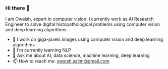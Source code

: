 ### Hi there 👋


I am Owaish, expert in computer vision. I currently work as AI Research Engineer to solve digital histopathological problems using computer vision and deep learning algorithms.

- 🔭 I work on giga-pixels images using computer vision and deep learning algorithms
- 🌱 I’m currently learning NLP
- 💬 Ask me about AI, data science, machine learning, deep learning
- 📫 How to reach me: owaish.salim@gmail.com






